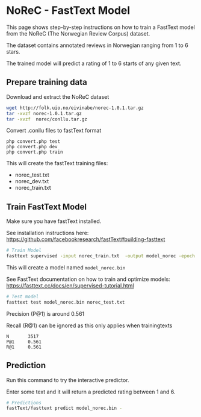 # NoReC - FastText Model

This page shows step-by-step instructions on how to train a FastText model from the NoReC (The Norwegian Review Corpus) dataset.

The dataset contains annotated reviews in Norwegian ranging from 1 to 6 stars.

The trained model will predict a rating of 1 to 6 starts of any given text.

## Prepare training data
Download and extract the NoReC dataset
```bash
wget http://folk.uio.no/eivinabe/norec-1.0.1.tar.gz
tar -xvzf norec-1.0.1.tar.gz
tar -xvzf  norec/conllu.tar.gz
```

Convert .conllu files to fastText format
```
php convert.php test
php convert.php dev
php convert.php train
```

This will create the fastText training files:
* norec_test.txt
* norec_dev.txt
* norec_train.txt


## Train FastText Model
Make sure you have fastText installed. 

See installation instructions here: https://github.com/facebookresearch/fastText#building-fasttext

```bash
# Train Model
fasttext supervised -input norec_train.txt  -output model_norec -epoch 25 -wordNgrams 2 -lr 1.0
```
This will create a model named `model_norec.bin`

See FastText documentation on how to train and optimize models: https://fasttext.cc/docs/en/supervised-tutorial.html


```bash
# Test model
fasttext test model_norec.bin norec_test.txt
```
Precision (P@1) is around 0.561

Recall (R@1) can be ignored as this only applies when trainingtexts 
```
N       3517
P@1     0.561
R@1     0.561
```


## Prediction 
Run this command to try the interactive predictor.

Enter some text and it will return a predicted rating between 1 and 6.
```bash
# Predictions
fastText/fasttext predict model_norec.bin -
```